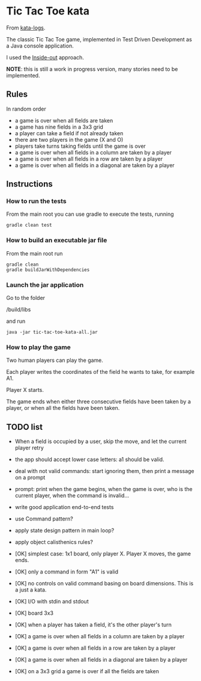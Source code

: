 # Tic Tac Toe kata

From [kata-logs](http://kata-log.rocks/tic-tac-toe-kata).

The classic Tic Tac Toe game, implemented in Test Driven Development as a Java console application. 

I used the [Inside-out](https://8thlight.com/blog/georgina-mcfadyen/2016/06/27/inside-out-tdd-vs-outside-in.html ) approach.

**NOTE**: this is still a work in progress version, many stories need to be implemented. 

## Rules

In random order

* a game is over when all fields are taken
* a game has nine fields in a 3x3 grid
* a player can take a field if not already taken
* there are two players in the game (X and O)
* players take turns taking fields until the game is over
* a game is over when all fields in a column are taken by a player
* a game is over when all fields in a row are taken by a player
* a game is over when all fields in a diagonal are taken by a player

## Instructions

### How to run the tests

From the main root you can use gradle to execute the tests, running

    gradle clean test

### How to build an executable jar file

From the main root run

    gradle clean
    gradle buildJarWithDependencies


### Launch the jar application

Go to the folder

/build/libs

and run

    java -jar tic-tac-toe-kata-all.jar


### How to play the game

Two human players can play the game.

Each player writes the coordinates of the field he wants to take, for example A1.

Player X starts.

The game ends when either three consecutive fields have been taken by a player, or when all the fields have been taken.

## TODO list

* When a field is occupied by a user, skip the move, and let the current player retry

* the app should accept lower case letters: a1 should be valid.

* deal with not valid commands: start ignoring them, then print a message on a prompt

* prompt: print when the game begins, when the game is over, who is the current player, when the command is invalid...

* write good application end-to-end tests

* use Command pattern?

* apply state design pattern in main loop?

* apply object calisthenics rules?

* [OK] simplest case: 1x1 board, only player X. Player X moves, the game ends.

* [OK] only a command in form "A1" is valid

* [OK] no controls on valid command basing on board dimensions. This is a just a kata.

* [OK] I/O with stdin and stdout

* [OK] board 3x3

* [OK] when a player has taken a field, it's the other player's turn 

* [OK] a game is over when all fields in a column are taken by a player

* [OK] a game is over when all fields in a row are taken by a player

* [OK] a game is over when all fields in a diagonal are taken by a player

* [OK] on a 3x3 grid a game is over if all the fields are taken